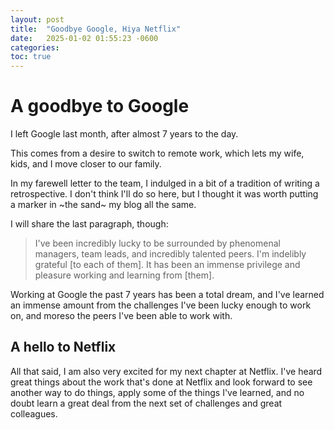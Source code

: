 ```yaml
---
layout: post
title:  "Goodbye Google, Hiya Netflix"
date:   2025-01-02 01:55:23 -0600
categories: 
toc: true
---
```


# A goodbye to Google

I left Google last month, after almost 7 years to the day.

This comes from a desire to switch to remote work, which lets my wife, kids, and
I move closer to our family.

In my farewell letter to the team, I indulged in a bit of a tradition of writing
a retrospective. I don't think I'll do so here, but I thought it was worth
putting a marker in ~the sand~ my blog all the same.

I will share the last paragraph, though:

> I've been incredibly lucky to be surrounded by phenomenal managers, team
leads, and incredibly talented peers. I'm indelibly grateful [to each of them].
It has been an immense privilege and pleasure working and learning from [them].

Working at Google the past 7 years has been a total dream, and I've learned an
immense amount from the challenges I've been lucky enough to work on, and moreso
the peers I've been able to work with.

## A hello to Netflix

All that said, I am also very excited for my next chapter at Netflix. I've heard
great things about the work that's done at Netflix and look forward to see
another way to do things, apply some of the things I've learned, and no doubt
learn a great deal from the next set of challenges and great colleagues.